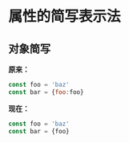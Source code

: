 # 属性的简写表示法

## 对象简写

__原来：__

```js
const foo = 'baz'
const bar = {foo:foo}
```

__现在：__

```js
const foo = 'baz'
const bar = {foo}
```

